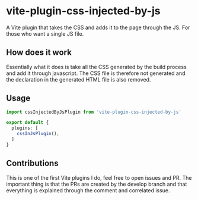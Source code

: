 # vite-plugin-css-injected-by-js
A Vite plugin that takes the CSS and adds it to the page through the JS. For those who want a single JS file.

## How does it work
Essentially what it does is take all the CSS generated by the build process and add it through javascript. The CSS file is therefore not generated and the declaration in the generated HTML file is also removed.

## Usage
```ts
import cssInjectedByJsPlugin from 'vite-plugin-css-injected-by-js'

export default {
  plugins: [
    cssInJsPlugin(),
  ]
}
```

## Contributions
This is one of the first Vite plugins I do, feel free to open issues and PR. The important thing is that the PRs are created by the develop branch and that everything is explained through the comment and correlated issue.

